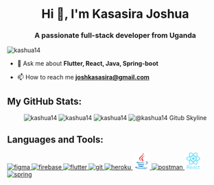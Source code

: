 <h1 align="center">Hi 👋, I'm Kasasira Joshua</h1>
<h3 align="center">A passionate full-stack developer from Uganda</h3>

<p align="left"> <img src="https://komarev.com/ghpvc/?username=kashua14&label=Profile%20views&color=0e75b6&style=flat" alt="kashua14" /> </p>

- 💬 Ask me about **Flutter, React, Java, Spring-boot**

- 📫 How to reach me **joshkasasira@gmail.com**


<h2>My GitHub Stats:</h2>
<p align="center">
<img src="https://github-readme-stats.vercel.app/api?username=kashua14&theme=dracula&show_icons=true" alt="kashua14" height="200" width="300"/>
<img src="https://github-readme-stats.vercel.app/api/top-langs?username=kashua14&theme=dracula&show_icons=true&locale=en&layout=compact" alt="kashua14" height="200" width="300"/>
<img src="http://github-readme-streak-stats.herokuapp.com?user=kashua14&theme=dracula&hide_border=false" alt ="kashua14" height="200" width="300"/>
<img src="https://github.com/kashua14/kashua14/blob/main/ezgif.com-gif-maker.gif" alt="@kashua14 Gitub Skyline" height="200" width="300"/>
</p>


<h2 align="left">Languages and Tools:</h2>
<p align="left"> <a href="https://www.figma.com/" target="_blank" rel="noreferrer"> <img src="https://www.vectorlogo.zone/logos/figma/figma-icon.svg" alt="figma" width="40" height="40"/> </a> <a href="https://firebase.google.com/" target="_blank" rel="noreferrer"> <img src="https://www.vectorlogo.zone/logos/firebase/firebase-icon.svg" alt="firebase" width="40" height="40"/> </a> <a href="https://flutter.dev" target="_blank" rel="noreferrer"> <img src="https://www.vectorlogo.zone/logos/flutterio/flutterio-icon.svg" alt="flutter" width="40" height="40"/> </a> <a href="https://git-scm.com/" target="_blank" rel="noreferrer"> <img src="https://www.vectorlogo.zone/logos/git-scm/git-scm-icon.svg" alt="git" width="40" height="40"/> </a> <a href="https://heroku.com" target="_blank" rel="noreferrer"> <img src="https://www.vectorlogo.zone/logos/heroku/heroku-icon.svg" alt="heroku" width="40" height="40"/> </a> <a href="https://www.java.com" target="_blank" rel="noreferrer"> <img src="https://raw.githubusercontent.com/devicons/devicon/master/icons/java/java-original.svg" alt="java" width="40" height="40"/> </a> <a href="https://postman.com" target="_blank" rel="noreferrer"> <img src="https://www.vectorlogo.zone/logos/getpostman/getpostman-icon.svg" alt="postman" width="40" height="40"/> </a> <a href="https://reactjs.org/" target="_blank" rel="noreferrer"> <img src="https://raw.githubusercontent.com/devicons/devicon/master/icons/react/react-original-wordmark.svg" alt="react" width="40" height="40"/> </a> <a href="https://spring.io/" target="_blank" rel="noreferrer"> <img src="https://www.vectorlogo.zone/logos/springio/springio-icon.svg" alt="spring" width="40" height="40"/> </a> </p>
